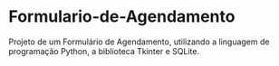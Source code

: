 # Formulario-de-Agendamento
Projeto de um Formulário de Agendamento, utilizando a linguagem de programação Python, a biblioteca Tkinter e SQLite.
